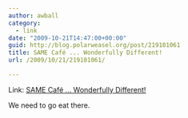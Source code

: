 ```yaml
---
author: awball
category:
  - link
date: "2009-10-21T14:47:00+00:00"
guid: http://blog.polarweasel.org/post/219101061
title: SAME Café ... Wonderfully Different!
url: /2009/10/21/219101061/

---
```

Link: [SAME Café ... Wonderfully Different!](http://www.soallmayeat.org/about.html)

We need to go eat there.
